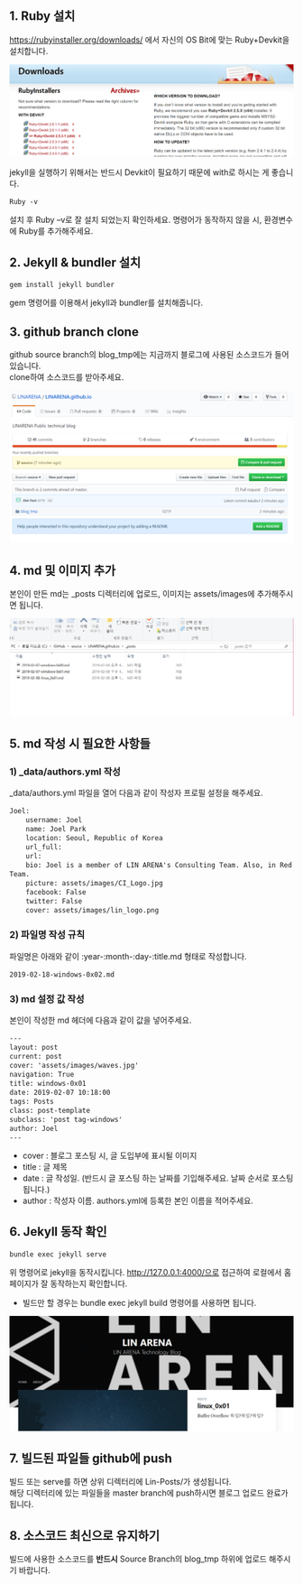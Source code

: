 ## 1. Ruby 설치
https://rubyinstaller.org/downloads/ 에서 자신의 OS Bit에 맞는 Ruby+Devkit을 설치합니다.	

![home page](https://raw.githubusercontent.com/LINARENA/LINARENA.github.io/source/assets/images/guide_1.png)	

jekyll을 실행하기 위해서는 반드시 Devkit이 필요하기 때문에 with로 하시는 게 좋습니다.	

	
	Ruby -v
	

설치 후 Ruby –v로 잘 설치 되었는지 확인하세요. 명령어가 동작하지 않을 시, 환경변수에 Ruby를 추가해주세요.	

## 2. Jekyll & bundler 설치	

	
	gem install jekyll bundler
	

gem 명령어를 이용해서 jekyll과 bundler를 설치해줍니다.	

## 3. github branch clone	

github source branch의 blog_tmp에는 지금까지 블로그에 사용된 소스코드가 들어있습니다.	
clone하여 소스코드를 받아주세요.	

![home page](https://raw.githubusercontent.com/LINARENA/LINARENA.github.io/source/assets/images/guide_4.png)

## 4. md 및 이미지 추가	

본인이 만든 md는 _posts 디렉터리에 업로드, 이미지는 assets/images에 추가해주시면 됩니다.	

![home page](https://raw.githubusercontent.com/LINARENA/LINARENA.github.io/source/assets/images/guide_6.png)	

## 5. md 작성 시 필요한 사항들	

### 1) _data/authors.yml 작성		

_data/authors.yml 파일을 열어 다음과 같이 작성자 프로필 설정을 해주세요.	

	
    Joel:
        username: Joel
        name: Joel Park
        location: Seoul, Republic of Korea
        url_full: 
        url: 
        bio: Joel is a member of LIN ARENA's Consulting Team. Also, in Red Team.
        picture: assets/images/CI_Logo.jpg
        facebook: False
        twitter: False
        cover: assets/images/lin_logo.png
		
### 2) 파일명 작성 규칙

파일명은 아래와 같이 :year-:month-:day-:title.md 형태로 작성합니다.
	
	2019-02-18-windows-0x02.md
	

### 3) md 설정 값 작성	

본인이 작성한 md 헤더에 다음과 같이 값을 넣어주세요.	


	---
    layout: post
    current: post
    cover: 'assets/images/waves.jpg'
    navigation: True
    title: windows-0x01
    date: 2019-02-07 10:18:00
    tags: Posts
    class: post-template
	subclass: 'post tag-windows'
	author: Joel
	---
	

- cover : 블로그 포스팅 시, 글 도입부에 표시될 이미지
- title : 글 제목
- date : 글 작성일. (반드시 글 포스팅 하는 날짜를 기입해주세요. 날짜 순서로 포스팅됩니다.)
- author : 작성자 이름. authors.yml에 등록한 본인 이름을 적어주세요.	


## 6. Jekyll 동작 확인	

	
	bundle exec jekyll serve
	
위 명령어로 jekyll을 동작시킵니다.
http://127.0.0.1:4000/으로 접근하여 로컬에서 홈페이지가 잘 동작하는지 확인합니다.
* 빌드만 할 경우는 bundle exec jekyll build 명령어를 사용하면 됩니다.	
	
![home page](https://raw.githubusercontent.com/LINARENA/LINARENA.github.io/source/assets/images/guide_10.png)	

## 7. 빌드된 파일들 github에 push	

빌드 또는 serve를 하면 상위 디렉터리에 Lin-Posts/가 생성됩니다.		
해당 디렉터리에 있는 파일들을 master branch에 push하시면 블로그 업로드 완료가 됩니다.	

## 8. 소스코드 최신으로 유지하기	

빌드에 사용한 소스코드를 **반드시** Source Branch의 blog_tmp 하위에 업로드 해주시기 바랍니다.	
